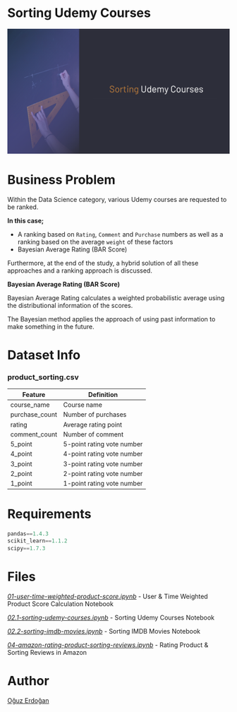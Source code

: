 # Sorting Udemy Courses

![SortingUdemy](/images/udemy.png)

# Business Problem

Within the Data Science category, various Udemy courses are requested to be ranked.

**In this case;**

- A ranking based on `Rating`, `Comment` and `Purchase` numbers as well as a ranking based on the average `weight` of these factors
- Bayesian Average Rating (BAR Score)

Furthermore, at the end of the study, a hybrid solution of all these approaches and a ranking approach is discussed.

**Bayesian Average Rating (BAR Score)**

Bayesian Average Rating calculates a weighted probabilistic average using the distributional information of the scores.

The Bayesian method applies the approach of using past information to make something in the future.

# Dataset Info

### product_sorting.csv

| Feature | Definition |
| --- | --- |
| course_name | Course name |
| purchase_count | Number of purchases |
| rating | Average rating point |
| comment_count | Number of comment |
| 5_point | 5-point rating vote number |
| 4_point | 4-point rating vote number |
| 3_point | 3-point rating vote number |
| 2_point | 2-point rating vote number |
| 1_point | 1-point rating vote number |

# Requirements

```python
pandas==1.4.3
scikit_learn==1.1.2
scipy==1.7.3
```

# **Files**

*[01-user-time-weighted-product-score.ipynb](https://github.com/oguzerdo/amazon-rating-product-sorting-reviews/blob/main/01-rating-products/01-user-time-weighted-product-score.ipynb) -* User & Time Weighted Product Score Calculation Notebook

*[02.1-sorting-udemy-courses.ipynb](https://github.com/oguzerdo/amazon-rating-product-sorting-reviews/tree/main/02-product-sorting/2.2-sorting-imdb-movies) -* Sorting Udemy Courses Notebook

*[02.2-sorting-imdb-movies.ipynb](https://github.com/oguzerdo/amazon-rating-product-sorting-reviews/blob/main/02-product-sorting/2.2-sorting-imdb-movies/sorting-imdb-movies.ipynb) -* Sorting IMDB Movies Notebook

*[04-amazon-rating-product-sorting-reviews.ipynb](https://github.com/oguzerdo/amazon-rating-product-sorting-reviews/blob/main/04-amazon-rating-product-sorting-reviews/amazon-rating-product-sorting-reviews.ipynb) -* Rating Product & Sorting Reviews in Amazon

# Author

[Oğuz Erdoğan](http://www.oguzerdogan.com)
